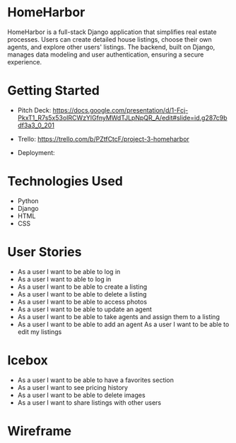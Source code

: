 # HomeHarbor

HomeHarbor is a full-stack Django application that simplifies real estate processes. Users can create detailed house listings, choose their own agents, and explore other users' listings. The backend, built on Django, manages data modeling and user authentication, ensuring a secure experience.

# Getting Started

- Pitch Deck: https://docs.google.com/presentation/d/1-Fcj-PkxT1_R7s5x53oIRCWzYlGfnyMWdTJLpNpQR_A/edit#slide=id.g287c9bdf3a3_0_201

- Trello: https://trello.com/b/PZtfCtcF/project-3-homeharbor

- Deployment: 

# Technologies Used
- Python
- Django
- HTML
- CSS

# User Stories
- As a user I want to be able to log in
- As a user I want to able to log in
- As a user I want to be able to create a listing
- As a user I want to be able to delete a listing
- As a user I want to be able to access photos
- As a user I want to be able to update an agent
- As a user I want to be able to take agents and assign them to a listing
- As a user I want to be able to add an agent
As a user I want to be able to edit my listings

# Icebox 
- As a user I want to be able to have a favorites section
- As a user I want to see pricing history
- As a user I want to be able to delete images
- As a user I want to share listings with other users

# Wireframe
